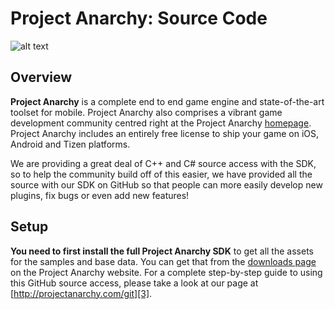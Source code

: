 Project Anarchy: Source Code
============================

![alt text](http://www.projectanarchy.com/sites/default/files/Project%20Anarchy%20Logo.png "Project Anarchy")

Overview
--------

**Project Anarchy** is a complete end to end game engine and state-of-the-art toolset for mobile. Project Anarchy also comprises a vibrant game development community centred right at the Project Anarchy [homepage][1]. Project Anarchy includes an entirely free license to ship your game on iOS, Android and Tizen platforms.

We are providing a great deal of C++ and C# source access with the SDK, so to help the community build off of this easier, we have provided all the source with our SDK on GitHub so that people can more easily develop new plugins, fix bugs or even add new features!

Setup
-----

**You need to first install the full Project Anarchy SDK** to get all the assets for the samples and base data. You can get that from the [downloads page][2] on the Project Anarchy website. For a complete step-by-step guide to using this GitHub source access, please take a look at our page at [http://projectanarchy.com/git][3].

[1]: http://www.projectanarchy.com
[2]: http://www.projectanarchy.com/download
[3]: http://projectanarchy.com/git